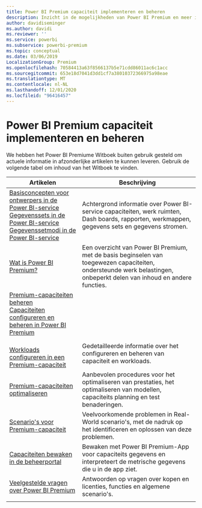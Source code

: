 ```yaml
---
title: Power BI Premium capaciteit implementeren en beheren
description: Inzicht in de mogelijkheden van Power BI Premium en meer informatie over het ontwerpen, implementeren, bewaken en oplossen van problemen met schaal bare oplossingen.
author: davidiseminger
ms.author: davidi
ms.reviewer: ''
ms.service: powerbi
ms.subservice: powerbi-premium
ms.topic: conceptual
ms.date: 03/06/2019
LocalizationGroup: Premium
ms.openlocfilehash: 70584413a63f8566137b5e71cdd86011ac6c1acc
ms.sourcegitcommit: 653e18d7041d3dd1cf7a38010372366975a98eae
ms.translationtype: MT
ms.contentlocale: nl-NL
ms.lasthandoff: 12/01/2020
ms.locfileid: "96416457"
---
```

# <a name="deploying-and-managing-power-bi-premium-capacities"></a>Power BI Premium capaciteit implementeren en beheren

We hebben het Power BI Premiume Witboek buiten gebruik gesteld om actuele informatie in afzonderlijke artikelen te kunnen leveren. Gebruik de volgende tabel om inhoud van het Witboek te vinden. 

| Artikelen | Beschrijving |
|-----|----|
| [Basisconcepten voor ontwerpers in de Power BI-service](../fundamentals/service-basic-concepts.md)</br>[Gegevenssets in de Power BI-service](../connect-data/service-datasets-understand.md)</br>[Gegevenssetmodi in de Power BI-service](../connect-data/service-dataset-modes-understand.md) | Achtergrond informatie over Power BI-service capaciteiten, werk ruimten, Dash boards, rapporten, werkmappen, gegevens sets en gegevens stromen. |
| [Wat is Power BI Premium?](../admin/service-premium-what-is.md) | Een overzicht van Power BI Premium, met de basis beginselen van toegewezen capaciteiten, ondersteunde werk belastingen, onbeperkt delen van inhoud en andere functies.  |
| [Premium-capaciteiten beheren](../admin/service-premium-capacity-manage.md)</br>[Capaciteiten configureren en beheren in Power BI Premium](../admin/service-admin-premium-manage.md)
</br>[Workloads configureren in een Premium-capaciteit](../admin/service-admin-premium-workloads.md) | Gedetailleerde informatie over het configureren en beheren van capaciteit en workloads. |
| [Premium-capaciteiten optimaliseren](../admin/service-premium-capacity-optimize.md) | Aanbevolen procedures voor het optimaliseren van prestaties, het optimaliseren van modellen, capaciteits planning en test benaderingen. |
| [Scenario's voor Premium-capaciteit](../admin/service-premium-capacity-scenarios.md) | Veelvoorkomende problemen in Real-World scenario's, met de nadruk op het identificeren en oplossen van deze problemen. |
| [Capaciteiten bewaken in de beheerportal](../admin/service-admin-premium-monitor-portal.md) | Bewaken met Power BI Premium-App voor capaciteits gegevens en interpreteert de metrische gegevens die u in de app ziet. |
| [Veelgestelde vragen over Power BI Premium](../admin/service-premium-faq.md) | Antwoorden op vragen over kopen en licenties, functies en algemene scenario's. |
| | |
